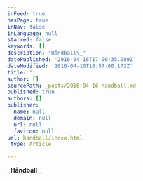 ```yaml
---
inFeed: true
hasPage: true
inNav: false
inLanguage: null
starred: false
keywords: []
description: "Håndball\_"
datePublished: '2016-04-16T17:00:35.089Z'
dateModified: '2016-04-16T16:57:00.173Z'
title: ''
author: []
sourcePath: _posts/2016-04-16-handball.md
published: true
authors: []
publisher:
  name: null
  domain: null
  url: null
  favicon: null
url: handball/index.html
_type: Article

---
```

**_Håndball _**